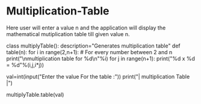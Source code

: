 # Multiplication-Table
Here user will enter a value n and the application will display the mathematical mutiplication table till given value n.

class multiplyTable():
    description="Generates multiplication table"
    def table(n):
        for i in range(2,n+1): # For every number between 2 and n
            print("\nmultiplication table for %d\n"%i)
            for j in range(n+1):
                print("%d x %d = %d"%(i,j,i*j))

val=int(input("Enter the value For the table :"))
print("|  multiplication Table  |")

multiplyTable.table(val)
